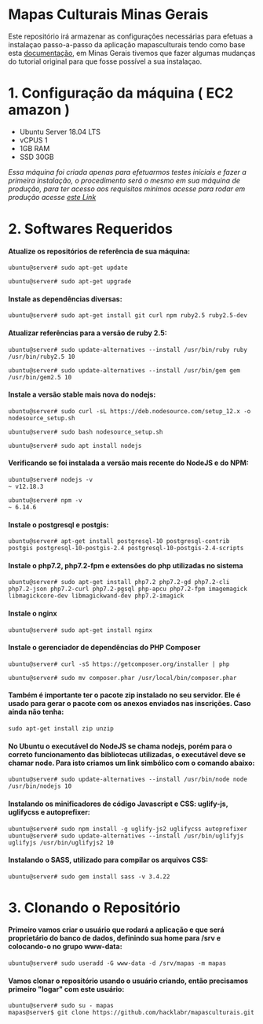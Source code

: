 # Mapas Culturais Minas Gerais

Este repositório irá armazenar as configurações necessárias para efetuas a instalaçao passo-a-passo da aplicação mapasculturais tendo como base esta [documentação](http://docs.mapasculturais.org/mc_deploy/), em Minas Gerais tivemos que fazer algumas mudanças do tutorial original para que fosse possível a sua instalaçao.

# 1. Configuração da máquina ( EC2 amazon )

 * Ubuntu Server 18.04 LTS
 * vCPUS 1
 * 1GB RAM
 * SSD 30GB

_Essa máquina foi criada apenas para efetuarmos testes iniciais e fazer a primeira instalação, o procedimento será o mesmo em sua máquina de produção, para ter acesso aos requisitos mínimos acesse para rodar em produção acesse [este Link](https://github.com/mapasculturais/mapasculturais#hardware-requisitos-para-instala%C3%A7%C3%A3o)_

# 2. Softwares Requeridos

  #### Atualize os repositórios de referência de sua máquina:
  
  ```
  ubuntu@server# sudo apt-get update 
  ```
  ```
  ubuntu@server# sudo apt-get upgrade
  ```
  
  #### Instale as dependências diversas:
  
  ```
  ubuntu@server# sudo apt-get install git curl npm ruby2.5 ruby2.5-dev
  ```
  
  ####  Atualizar referências para a versão de ruby 2.5:
  
  ```
  ubuntu@server# sudo update-alternatives --install /usr/bin/ruby ruby /usr/bin/ruby2.5 10
  ```
  ```
  ubuntu@server# sudo update-alternatives --install /usr/bin/gem gem /usr/bin/gem2.5 10
  ```
  
  #### Instale a versão stable mais nova do nodejs:
  
  ```
  ubuntu@server# sudo curl -sL https://deb.nodesource.com/setup_12.x -o nodesource_setup.sh
  ```
  ```
  ubuntu@server# sudo bash nodesource_setup.sh
  ```
  ```
  ubuntu@server# sudo apt install nodejs
  ```

  #### Verificando se foi instalada a versão mais recente do NodeJS e do NPM:
  
  ```
  ubuntu@server# nodejs -v
  ~ v12.18.3
  ```

  ```
  ubuntu@server# npm -v
  ~ 6.14.6
  ```
  
  ####  Instale o postgresql e postgis: 
  
  ```
  ubuntu@server# apt-get install postgresql-10 postgresql-contrib postgis postgresql-10-postgis-2.4 postgresql-10-postgis-2.4-scripts
  ```
  
  ####  Instale o php7.2, php7.2-fpm e extensões do php utilizadas no sistema
  
  ``` 
  ubuntu@server# sudo apt-get install php7.2 php7.2-gd php7.2-cli php7.2-json php7.2-curl php7.2-pgsql php-apcu php7.2-fpm imagemagick libmagickcore-dev libmagickwand-dev php7.2-imagick 
  ```
  #### Instale o nginx
  
  ```
  ubuntu@server# sudo apt-get install nginx
  ```
  
  #### Instale o gerenciador de dependências do PHP Composer
  
  ```
  ubuntu@server# curl -sS https://getcomposer.org/installer | php
  ```
  ```
  ubuntu@server# sudo mv composer.phar /usr/local/bin/composer.phar
  ```
  
  #### Também é importante ter o pacote zip instalado no seu servidor. Ele é usado para gerar o pacote com os anexos enviados nas inscrições. Caso ainda não tenha:
  
  ```
  sudo apt-get install zip unzip
  ```
  
  #### No Ubuntu o executável do NodeJS se chama nodejs, porém para o correto funcionamento das bibliotecas utilizadas, o executável deve se chamar node. Para isto criamos um link simbólico com o comando abaixo:
  
  ```
  ubuntu@server# sudo update-alternatives --install /usr/bin/node node /usr/bin/nodejs 10
  ```
  #### Instalando os minificadores de código Javascript e CSS: uglify-js, uglifycss e autoprefixer:
  
  ```
  ubuntu@server# sudo npm install -g uglify-js2 uglifycss autoprefixer
  ubuntu@server# sudo update-alternatives --install /usr/bin/uglifyjs uglifyjs /usr/bin/uglifyjs2 10
  ```
  
  #### Instalando o SASS, utilizado para compilar os arquivos CSS:
  
  ```
  ubuntu@server# sudo gem install sass -v 3.4.22
  ```
# 3. Clonando o Repositório

  #### Primeiro vamos criar o usuário que rodará a aplicação e que será proprietário do banco de dados, definindo sua home para /srv e colocando-o no grupo www-data:
  
  ```
  ubuntu@server# sudo useradd -G www-data -d /srv/mapas -m mapas
  ```
  
  #### Vamos clonar o repositório usando o usuário criando, então precisamos primeiro "logar" com este usuário:
  
  ```
  ubuntu@server# sudo su - mapas
  mapas@server$ git clone https://github.com/hacklabr/mapasculturais.git
  ```
  
  
  
  
  
  
  
  
  
  
  
